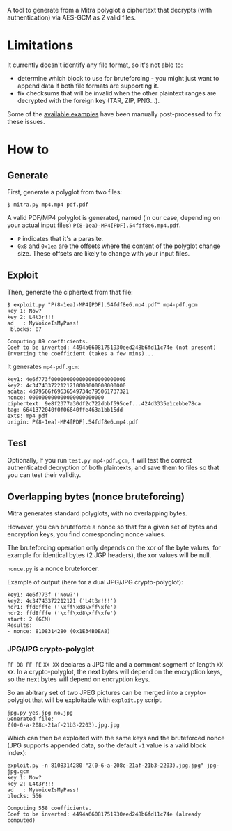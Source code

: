 A tool to generate from a Mitra polyglot
a ciphertext that decrypts (with authentication) via AES-GCM as 2 valid files.


# Limitations

It currently doesn't identify any file format, so it's not able to:
- determine which block to use for bruteforcing - you might just want to append data if both file formats are supporting it.
- fix checksums that will be invalid when the other plaintext ranges are decrypted with the foreign key (TAR, ZIP, PNG...).

Some of the [available examples](examples/) have been manually post-processed to fix these issues.


# How to


## Generate

First, generate a polyglot from two files:
```
$ mitra.py mp4.mp4 pdf.pdf
```

A valid PDF/MP4 polyglot is generated, named (in our case, depending on your actual input files) `P(8-1ea)-MP4[PDF].54fdf8e6.mp4.pdf`.

- `P` indicates that it's a parasite.
- `0x8` and `0x1ea` are the offsets where the content of the polyglot change size. These offsets are likely to change with your input files.


## Exploit

Then, generate the ciphertext from that file:

```
$ exploit.py "P(8-1ea)-MP4[PDF].54fdf8e6.mp4.pdf" mp4-pdf.gcm
key 1: Now?
key 2: L4t3r!!!
ad   : MyVoiceIsMyPass!
 blocks: 87

Computing 89 coefficients.
Coef to be inverted: 4494a66081751930eed248b6fd11c74e (not present)
Inverting the coefficient (takes a few mins)...
```

It generates `mp4-pdf.gcm`:
```
key1: 4e6f773f000000000000000000000000
key2: 4c347433722121210000000000000000
adata: 4d79566f69636549734d795061737321
nonce: 000000000000000000000000
ciphertext: 9e8f2377a30df2c722dbbf595cef...424d3335e1cebbe78ca
tag: 6641372040f0f06640ffe463a1bb15dd
exts: mp4 pdf
origin: P(8-1ea)-MP4[PDF].54fdf8e6.mp4.pdf
```


## Test

Optionally, If you run `test.py mp4-pdf.gcm`,
it will test the correct authenticated decryption of both plaintexts,
and save them to files so that you can test their validity.


## Overlapping bytes (nonce bruteforcing)

Mitra generates standard polyglots, with no overlapping bytes.

However, you can bruteforce a nonce so that for a given set of bytes and encryption keys,
you find corresponding nonce values.

The bruteforcing operation only depends on the xor of the byte values,
for example for identical bytes (2 JGP headers), the xor values will be null.

`nonce.py` is a nonce bruteforcer.

Example of output (here for a dual JPG/JPG crypto-polyglot):
```
key1: 4e6f773f ('Now?')
key2: 4c34743372212121 ('L4t3r!!!')
hdr1: ffd8fffe ('\xff\xd8\xff\xfe')
hdr2: ffd8fffe ('\xff\xd8\xff\xfe')
start: 2 (GCM)
Results:
- nonce: 8108314280 (0x1E34B0EA8)
```

### JPG/JPG crypto-polyglot

`FF D8 FF FE` `XX XX` declares a JPG file and a comment segment of length `XX XX`.
In a crypto-polyglot, the next bytes will depend on the encryption keys, so the next bytes will depend on encryption keys.

So an abitrary set of two JPEG pictures can be merged into a crypto-polyglot that will be exploitable with `exploit.py` script.

```
jpg.py yes.jpg no.jpg
Generated file:
Z(0-6-a-208c-21af-21b3-2203).jpg.jpg
```

Which can then be exploited with the same keys and the bruteforced nonce (JPG supports appended data, so the default `-1` value is a valid block index):
```
exploit.py -n 8108314280 "Z(0-6-a-208c-21af-21b3-2203).jpg.jpg" jpg-jpg.gcm
key 1: Now?
key 2: L4t3r!!!
ad   : MyVoiceIsMyPass!
blocks: 556

Computing 558 coefficients.
Coef to be inverted: 4494a66081751930eed248b6fd11c74e (already computed)
```
